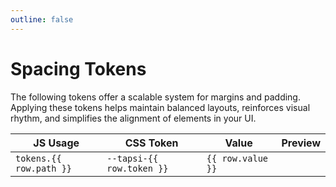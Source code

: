 ```yaml
---
outline: false
---
```

<script setup>
import tokens from "@tapsioss/theme/tokens";
import "@tapsioss/theme/css-variables";
import flattenTokens from '../utils/flattenTokens';
</script>

# Spacing Tokens

The following tokens offer a scalable system for margins and padding. Applying these tokens helps maintain balanced layouts, reinforces visual rhythm, and simplifies the alignment of elements in your UI.

<div class="table-wrapper">
  <table>
    <thead>
      <tr>
        <th>JS Usage</th>
        <th>CSS Token</th>
        <th>Value</th>
        <th>Preview</th>
      </tr>
    </thead>
    <tbody>
      <tr v-for="row in flattenTokens(tokens.spacing, 'spacing')">
        <td><code>tokens.{{ row.path }}</code></td>
        <td><code>--tapsi-{{ row.token }}</code></td>
        <td><code>{{ row.value }}</code></td>
        <td><div :style="{width: row.value,height: '20px', background: 'var(--vp-c-text-2)'}"></div></td>
      </tr>
    </tbody>
  </table>
</div>
